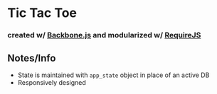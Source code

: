 # Tic Tac Toe
### created w/ [Backbone.js](http://backbonejs.org/) and modularized w/ [RequireJS](http://requirejs.org/)

## Notes/Info
* State is maintained with `app_state` object in place of an active DB
* Responsively designed
